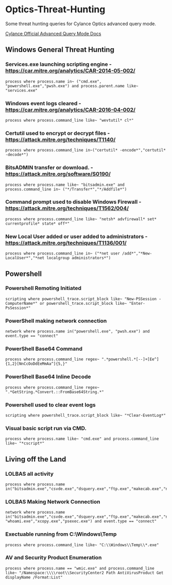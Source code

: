 # Optics-Threat-Hunting
Some threat hunting queries for Cylance Optics advanced query mode. 

[Cylance Official Advanced Query Mode Docs](https://docs.blackberry.com/en/unified-endpoint-security/blackberry-ues/administration/administration/Analyzing-endpoint-data-collected-by-Optics/Using-InstaQuery-and-advanced-query/Create-an-advanced-query)

## Windows General Threat Hunting
### Services.exe launching scripting engine - https://car.mitre.org/analytics/CAR-2014-05-002/
```
process where process.name in~ ("cmd.exe", "powershell.exe","pwsh.exe") and process.parent.name like~ "services.exe"
```
### Windows event logs cleared - https://car.mitre.org/analytics/CAR-2016-04-002/
```
process where process.command_line like~ "wevtutil* cl*"
```
### Certutil used to encrypt or decrypt files - https://attack.mitre.org/techniques/T1140/
```
process where process.command_line in~("certutil* -encode*","certutil* -decode*")
```
### BitsADMIN transfer or download. - https://attack.mitre.org/software/S0190/
```
process where process.name like~ "bitsadmin.exe" and process.command_line in~ ("*/Transfer*","*/Addfile*")
```
### Command prompt used to disable Windows Firewall - https://attack.mitre.org/techniques/T1562/004/
```
process where process.command_line like~ "netsh* advfirewall* set* currentprofile* state* off*"
```
### New Local User added or user added to administrators - https://attack.mitre.org/techniques/T1136/001/
```
process where process.command_line in~ ("*net user /add*","*New-LocalUser*","*net localgroup administrators*")
```
## Powershell 
### Powershell Remoting Initiated 
```
scripting where powershell_trace.script_block like~ "New-PSSession -ComputerName*" or powershell_trace.script_block like~ "Enter-PsSession*"
```
### PowerShell making network connection
```
network where process.name in("powershell.exe", "pwsh.exe") and event.type == "connect"
```
### PowerShell Base64 Command
```
process where process.command_line regex~ ".*powershell.*[--]+[Ee^]{1,2}[NnCcOoDdEeMmAa^]{5,}"
```
### PowerShell Base64 Inline Decode
```
process where process.command_line regex~ ".*GetString.*Convert.::FromBase64String.*"
```
### Powershell used to clear event logs
```
scripting where powershell_trace.script_block like~ "*Clear-EventLog*"
```
### Visual basic script run via CMD. 
```
process where process.name like~ "cmd.exe" and process.command_line like~ "*cscript*" 
```
## Living off the Land

### LOLBAS all activity 
```
process where process.name in("bitsadmin.exe","csvde.exe","dsquery.exe","ftp.exe","makecab.exe","nbtstat.exe","net1.exe","netstat.exe","nslookup.exe","ping.exe","quser.exe","route.exe","schtasks.exe","taskkill.exe","tasklist.exe","whoami.exe","xcopy.exe","psexec.exe")
```
### LOLBAS Making Network Connection
```
network where process.name in("bitsadmin.exe","csvde.exe","dsquery.exe","ftp.exe","makecab.exe","nbtstat.exe","net1.exe","netstat.exe","nslookup.exe","ping.exe","quser.exe","route.exe","schtasks.exe","taskkill.exe","tasklist.exe", "whoami.exe","xcopy.exe","psexec.exe") and event.type == "connect"
```
### Exectuable running from C:\Windows\Temp
```
process where process.command_line like~ "C:\\Windows\\Temp\\*.exe"
```

### AV and Security Product Enumeration
```
process where process.name == "wmic.exe" and process.command_line like~ "/Namespace:\\\\root\\SecurityCenter2 Path AntiVirusProduct Get displayName /Format:List"
```
